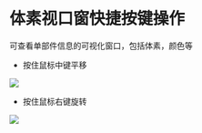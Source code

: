 # 体素视口窗快捷按键操作

可查看单部件信息的可视化窗口，包括体素，颜色等

- 按住鼠标中键平移

![](https://static.codemao.cn/pickduck/BJB-7qbMkg.gif?hash=Fn0zEF5mak9VGTs8LJ8Mb51PZeZe)

- 按住鼠标右键旋转

![](https://static.codemao.cn/pickduck/rJdlm9WG1g.gif?hash=Fk_jzhPQjqbqRPYlmstVdJsigu3L)


